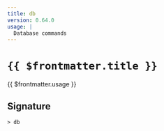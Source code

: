 ```yaml
---
title: db
version: 0.64.0
usage: |
  Database commands
---
```


# <code>{{ $frontmatter.title }}</code>

<div style='white-space: pre-wrap;'>{{ $frontmatter.usage }}</div>

## Signature

```> db ```
